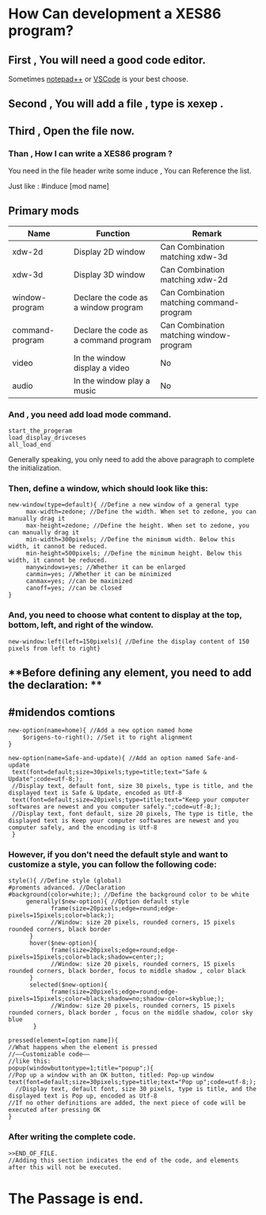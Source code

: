 # How Can development a XES86 program?

## First , You will need a good code editor.

Sometimes [notepad++](https://notepad-plus-plus.org/downloads/) or [VSCode](https://code.visualstudio.com/) is your best choose.

## Second , You will add a file , type is xexep .

## Third , Open the file now.

### Than , How I can write a XES86 program ?

You need in the file header write some induce , You can Reference the list.

Just like : #induce [mod name]

##                                                      Primary mods

| Name            | Function                              | Remark                                   |
| --------------- | ------------------------------------- | ---------------------------------------- |
| xdw-2d          | Display 2D window                     | Can Combination matching xdw-3d          |
| xdw-3d          | Display 3D window                     | Can Combination matching xdw-2d          |
| window-program  | Declare the code as a window program  | Can Combination matching command-program |
| command-program | Declare the code as a command program | Can Combination matching window-program  |
| video           | In the window display a video         | No                                       |
| audio           | In the window play a music            | No                                       |



### And , you need add load mode command.

```
start_the_progeram
load_display_drivceses
all_load_end
```

Generally speaking, you only need to add the above paragraph to complete the initialization.



### Then, define a window, which should look like this:

```
new-window(type=default){ //Define a new window of a general type
     max-width=zedone; //Define the width. When set to zedone, you can manually drag it
     max-height=zedone; //Define the height. When set to zedone, you can manually drag it
     min-width=300pixels; //Define the minimum width. Below this width, it cannot be reduced.
     min-height=500pixels; //Define the minimum height. Below this width, it cannot be reduced.
     manywindows=yes; //Whether it can be enlarged
     canmin=yes; //Whether it can be minimized
     canmax=yes; //can be maximized
     canoff=yes; //can be closed
}
```



### And, you need to choose what content to display at the top, bottom, left, and right of the window.

```
new-window:left(left=150pixels){ //Define the display content of 150 pixels from left to right}
```

## **Before defining any element, you need to add the declaration: **

## **#midendos comtions**

```
new-option(name=home){ //Add a new option named home
    $origens-to-right(); //Set it to right alignment
}
```

```
new-option(name=Safe-and-update){ //Add an option named Safe-and-update
 text(font=default;size=30pixels;type=title;text="Safe & Update";code=utf-8;); 
 //Display text, default font, size 30 pixels, type is title, and the displayed text is Safe & Update, encoded as Utf-8
 text(font=default;size=20pixels;type=title;text="Keep your computer softwares are newest and you computer safely.";code=utf-8;);
 //Display text, font default, size 20 pixels, The type is title, the displayed text is Keep your computer softwares are newest and you computer safely, and the encoding is Utf-8
 }
```

### However, if you don't need the default style and want to customize a style, you can follow the following code:

```
style(){ //Define style (global)
#proments advanced. //Declaration
#background(color=white;); //Define the background color to be white
     generally($new-option){ //Option default style
            frame(size=20pixels;edge=round;edge-pixels=15pixels;color=black;); 
            //Window: size 20 pixels, rounded corners, 15 pixels rounded corners, black border
      }
      hover($new-option){
            frame(size=20pixels;edge=round;edge-pixels=15pixels;color=black;shadow=center;);
            //Window: size 20 pixels, rounded corners, 15 pixels rounded corners, black border, focus to middle shadow , color black
      }
      selected($new-option){
            frame(size=20pixels;edge=round;edge-pixels=15pixels;color=black;shadow=no;shadow-color=skyblue;);
            //Window: size 20 pixels, rounded corners, 15 pixels rounded corners, black border , focus on the middle shadow, color sky blue
       }
```

```
pressed(element=[option name]){
//What happens when the element is pressed
//——Customizable code——
//like this:
popup(windowbuttontype=1;title="popup";){
//Pop up a window with an OK button, titled: Pop-up window
text(font=default;size=30pixels;type=title;text="Pop up";code=utf-8;);
  //Display text, default font, size 30 pixels, type is title, and the displayed text is Pop up, encoded as Utf-8
//If no other definitions are added, the next piece of code will be executed after pressing OK
}
```

### After writing the complete code.

```
>>END_OF_FILE.
//Adding this section indicates the end of the code, and elements after this will not be executed.
```

# The Passage is end.
